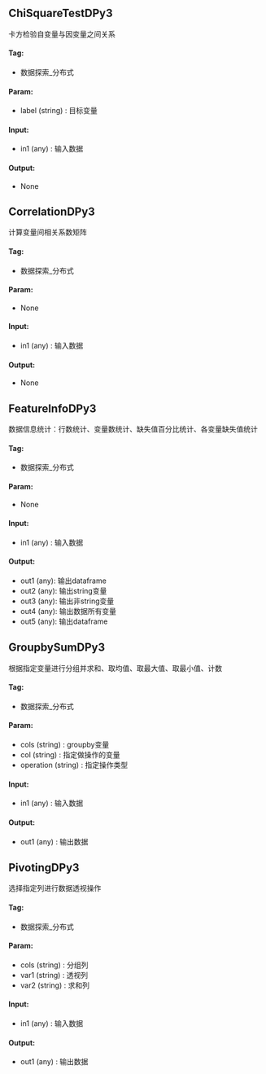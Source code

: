 
## ChiSquareTestDPy3

卡方检验自变量与因变量之间关系

#### Tag:
* 数据探索_分布式

#### Param:
* label (string) : 目标变量

#### Input:
* in1 (any) : 输入数据

#### Output:
* None

## CorrelationDPy3

计算变量间相关系数矩阵

#### Tag:
* 数据探索_分布式

#### Param:
* None

#### Input:
* in1 (any) : 输入数据

#### Output:
* None

## FeatureInfoDPy3

数据信息统计：行数统计、变量数统计、缺失值百分比统计、各变量缺失值统计

#### Tag:
* 数据探索_分布式

#### Param:
* None

#### Input:
* in1 (any) : 输入数据

#### Output:
* out1 (any): 输出dataframe
* out2 (any): 输出string变量
* out3 (any): 输出非string变量
* out4 (any): 输出数据所有变量
* out5 (any): 输出dataframe

## GroupbySumDPy3

根据指定变量进行分组并求和、取均值、取最大值、取最小值、计数

#### Tag:
* 数据探索_分布式

#### Param:
* cols (string) : groupby变量
* col (string) : 指定做操作的变量
* operation (string) : 指定操作类型

#### Input:
* in1 (any) : 输入数据

#### Output:
* out1 (any) : 输出数据

## PivotingDPy3

选择指定列进行数据透视操作

#### Tag:
* 数据探索_分布式

#### Param:
* cols (string) : 分组列
* var1 (string) : 透视列
* var2 (string) : 求和列

#### Input:
* in1 (any) : 输入数据

#### Output:
* out1 (any) : 输出数据
